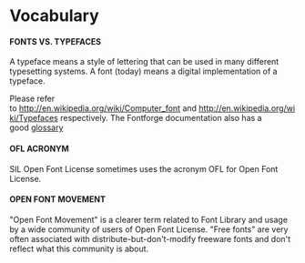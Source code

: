 Vocabulary
==========

#### FONTS VS. TYPEFACES 

A typeface means a style of lettering that can be used in many different typesetting systems. A font (today) means a digital implementation of a typeface.

Please refer to <http://en.wikipedia.org/wiki/Computer_font> and <http://en.wikipedia.org/wiki/Typefaces> respectively. The Fontforge documentation also has a good [glossary](http://fontforge.sourceforge.net/GlossaryFS.html "http://fontforge.sourceforge.net/GlossaryFS.html")

#### OFL ACRONYM

SIL Open Font License sometimes uses the acronym OFL for Open Font License.

#### OPEN FONT MOVEMENT 

"Open Font Movement" is a clearer term related to Font Library and usage by a wide community of users of Open Font License. "Free fonts" are very often associated with distribute-but-don't-modify freeware fonts and don't reflect what this community is about.
